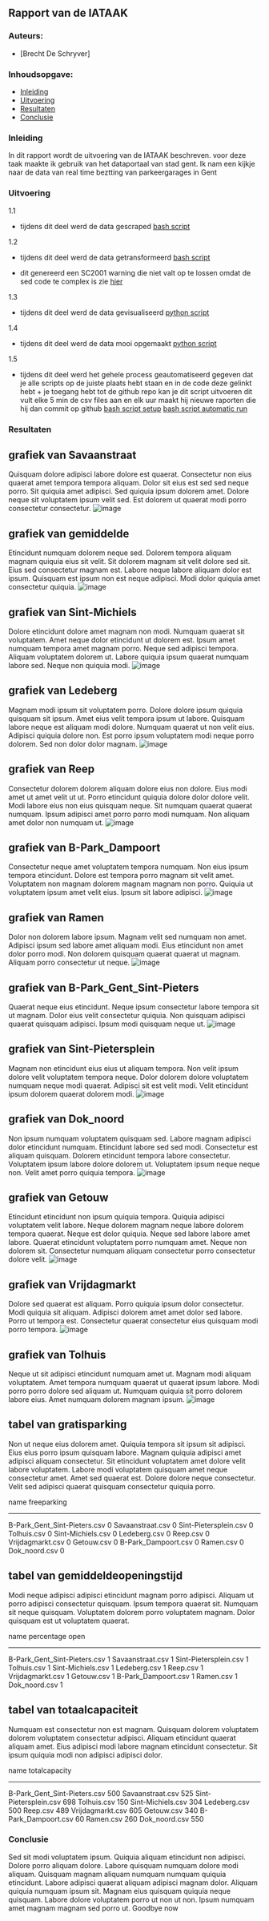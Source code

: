 ## Rapport van de IATAAK
### Auteurs:
 - [Brecht De Schryver]
### Inhoudsopgave:
 - [Inleiding](#inleiding)
 - [Uitvoering](#uitvoering)
 - [Resultaten](#resultaten)
 - [Conclusie](#conclusie)
### Inleiding
In dit rapport wordt de uitvoering van de IATAAK beschreven. voor deze taak maakte ik gebruik van het dataportaal van stad gent. Ik nam een kijkje naar de data van real time beztting van parkeergarages in Gent
### Uitvoering
1.1
 - tijdens dit deel werd de data gescraped
[bash script](https://github.com/BrechtDeSchryver/iataak/blob/main/data-workflow/scripts/webscraper.sh)

1.2
 - tijdens dit deel werd de data getransformeerd
[bash script](https://github.com/BrechtDeSchryver/iataak/blob/main/data-workflow/scripts/transform.sh)

 - dit genereerd een SC2001 warning die niet valt op te lossen omdat de sed code te complex is zie [hier](https://www.shellcheck.net/wiki/SC2001)

1.3
 - tijdens dit deel werd de data gevisualiseerd
[python script](https://github.com/BrechtDeSchryver/iataak/blob/main/data-workflow/scripts/analyse.py)

1.4
 - tijdens dit deel werd de data mooi opgemaakt
[python script](https://github.com/BrechtDeSchryver/iataak/blob/main/data-workflow/scripts/report.py)

1.5
 - tijdens dit deel werd het gehele process geautomatiseerd
gegeven dat je alle scripts op de juiste plaats hebt staan en in de code deze gelinkt hebt + je toegang hebt tot de github repo kan je dit script uitvoeren
dit vult elke 5 min de csv files aan en elk uur maakt hij nieuwe raporten die hij dan commit op github
[bash script setup](https://github.com/BrechtDeSchryver/iataak/blob/main/data-workflow/scripts/setup.sh)
[bash script automatic run](https://github.com/BrechtDeSchryver/iataak/blob/main/data-workflow/scripts/automated.sh)
### Resultaten
## grafiek van Savaanstraat
Quisquam dolore adipisci labore dolore est quaerat. Consectetur non eius quaerat amet tempora tempora aliquam. Dolor sit eius est sed sed neque porro. Sit quiquia amet adipisci. Sed quiquia ipsum dolorem amet. Dolore neque sit voluptatem ipsum velit sed. Est dolorem ut quaerat modi porro consectetur consectetur.
![image](https://github.com/BrechtDeSchryver/iataak/blob/main/data-workflow/csvimage/Savaanstraat.csv.png)
## grafiek van gemiddelde
Etincidunt numquam dolorem neque sed. Dolorem tempora aliquam magnam quiquia eius sit velit. Sit dolorem magnam sit velit dolore sed sit. Eius sed consectetur magnam est. Labore neque labore aliquam dolor est ipsum. Quisquam est ipsum non est neque adipisci. Modi dolor quiquia amet consectetur quiquia.
![image](https://github.com/BrechtDeSchryver/iataak/blob/main/data-workflow/csvimage/gemiddelde.csv.png)
## grafiek van Sint-Michiels
Dolore etincidunt dolore amet magnam non modi. Numquam quaerat sit voluptatem. Amet neque dolor etincidunt ut dolorem est. Ipsum amet numquam tempora amet magnam porro. Neque sed adipisci tempora. Aliquam voluptatem dolorem ut. Labore quiquia ipsum quaerat numquam labore sed. Neque non quiquia modi.
![image](https://github.com/BrechtDeSchryver/iataak/blob/main/data-workflow/csvimage/Sint-Michiels.csv.png)
## grafiek van Ledeberg
Magnam modi ipsum sit voluptatem porro. Dolore dolore ipsum quiquia quisquam sit ipsum. Amet eius velit tempora ipsum ut labore. Quisquam labore neque est aliquam modi dolore. Numquam quaerat ut non velit eius. Adipisci quiquia dolore non. Est porro ipsum voluptatem modi neque porro dolorem. Sed non dolor dolor magnam.
![image](https://github.com/BrechtDeSchryver/iataak/blob/main/data-workflow/csvimage/Ledeberg.csv.png)
## grafiek van Reep
Consectetur dolorem dolorem aliquam dolore eius non dolore. Eius modi amet ut amet velit ut ut. Porro etincidunt quiquia dolore dolor dolore velit. Modi labore eius non eius quisquam neque. Sit numquam quaerat quaerat numquam. Ipsum adipisci amet porro porro modi numquam. Non aliquam amet dolor non numquam ut.
![image](https://github.com/BrechtDeSchryver/iataak/blob/main/data-workflow/csvimage/Reep.csv.png)
## grafiek van B-Park_Dampoort
Consectetur neque amet voluptatem tempora numquam. Non eius ipsum tempora etincidunt. Dolore est tempora porro magnam sit velit amet. Voluptatem non magnam dolorem magnam magnam non porro. Quiquia ut voluptatem ipsum amet velit eius. Ipsum sit labore adipisci.
![image](https://github.com/BrechtDeSchryver/iataak/blob/main/data-workflow/csvimage/B-Park_Dampoort.csv.png)
## grafiek van Ramen
Dolor non dolorem labore ipsum. Magnam velit sed numquam non amet. Adipisci ipsum sed labore amet aliquam modi. Eius etincidunt non amet dolor porro modi. Non dolorem quisquam quaerat quaerat ut magnam. Aliquam porro consectetur ut neque.
![image](https://github.com/BrechtDeSchryver/iataak/blob/main/data-workflow/csvimage/Ramen.csv.png)
## grafiek van B-Park_Gent_Sint-Pieters
Quaerat neque eius etincidunt. Neque ipsum consectetur labore tempora sit ut magnam. Dolor eius velit consectetur quiquia. Non quisquam adipisci quaerat quisquam adipisci. Ipsum modi quisquam neque ut.
![image](https://github.com/BrechtDeSchryver/iataak/blob/main/data-workflow/csvimage/B-Park_Gent_Sint-Pieters.csv.png)
## grafiek van Sint-Pietersplein
Magnam non etincidunt eius eius ut aliquam tempora. Non velit ipsum dolore velit voluptatem tempora neque. Dolor dolorem dolore voluptatem numquam neque modi quaerat. Adipisci sit est velit modi. Velit etincidunt ipsum dolorem quaerat dolorem modi.
![image](https://github.com/BrechtDeSchryver/iataak/blob/main/data-workflow/csvimage/Sint-Pietersplein.csv.png)
## grafiek van Dok_noord
Non ipsum numquam voluptatem quisquam sed. Labore magnam adipisci dolor etincidunt numquam. Etincidunt labore sed sed modi. Consectetur est aliquam quisquam. Dolorem etincidunt tempora labore consectetur. Voluptatem ipsum labore dolore dolorem ut. Voluptatem ipsum neque neque non. Velit amet porro quiquia tempora.
![image](https://github.com/BrechtDeSchryver/iataak/blob/main/data-workflow/csvimage/Dok_noord.csv.png)
## grafiek van Getouw
Etincidunt etincidunt non ipsum quiquia tempora. Quiquia adipisci voluptatem velit labore. Neque dolorem magnam neque labore dolorem tempora quaerat. Neque est dolor quiquia. Neque sed labore labore amet labore. Quaerat etincidunt voluptatem porro numquam amet. Neque non dolorem sit. Consectetur numquam aliquam consectetur porro consectetur dolore velit.
![image](https://github.com/BrechtDeSchryver/iataak/blob/main/data-workflow/csvimage/Getouw.csv.png)
## grafiek van Vrijdagmarkt
Dolore sed quaerat est aliquam. Porro quiquia ipsum dolor consectetur. Modi quiquia sit aliquam. Adipisci dolorem amet amet dolor sed labore. Porro ut tempora est. Consectetur quaerat consectetur eius quisquam modi porro tempora.
![image](https://github.com/BrechtDeSchryver/iataak/blob/main/data-workflow/csvimage/Vrijdagmarkt.csv.png)
## grafiek van Tolhuis
Neque ut sit adipisci etincidunt numquam amet ut. Magnam modi aliquam voluptatem. Amet tempora numquam quaerat ut quaerat ipsum labore. Modi porro porro dolore sed aliquam ut. Numquam quiquia sit porro dolorem labore eius. Amet numquam dolorem magnam ipsum.
![image](https://github.com/BrechtDeSchryver/iataak/blob/main/data-workflow/csvimage/Tolhuis.csv.png)
## tabel van gratisparking
Non ut neque eius dolorem amet. Quiquia tempora sit ipsum sit adipisci. Eius eius porro ipsum quisquam labore. Magnam quiquia adipisci amet adipisci aliquam consectetur. Sit etincidunt voluptatem amet dolore velit labore voluptatem. Labore modi voluptatem quisquam amet neque consectetur amet. Amet sed quaerat est. Dolore dolore neque consectetur. Velit sed adipisci quaerat quisquam consectetur quiquia porro.

name                            freeparking
----------------------------  -------------
B-Park_Gent_Sint-Pieters.csv              0
Savaanstraat.csv                          0
Sint-Pietersplein.csv                     0
Tolhuis.csv                               0
Sint-Michiels.csv                         0
Ledeberg.csv                              0
Reep.csv                                  0
Vrijdagmarkt.csv                          0
Getouw.csv                                0
B-Park_Dampoort.csv                       0
Ramen.csv                                 0
Dok_noord.csv                             0
## tabel van gemiddeldeopeningstijd
Modi neque adipisci adipisci etincidunt magnam porro adipisci. Aliquam ut porro adipisci consectetur quisquam. Ipsum tempora quaerat sit. Numquam sit neque quisquam. Voluptatem dolorem porro voluptatem magnam. Dolor quisquam est ut voluptatem quaerat.

name                            percentage open
----------------------------  -----------------
B-Park_Gent_Sint-Pieters.csv                  1
Savaanstraat.csv                              1
Sint-Pietersplein.csv                         1
Tolhuis.csv                                   1
Sint-Michiels.csv                             1
Ledeberg.csv                                  1
Reep.csv                                      1
Vrijdagmarkt.csv                              1
Getouw.csv                                    1
B-Park_Dampoort.csv                           1
Ramen.csv                                     1
Dok_noord.csv                                 1
## tabel van totaalcapaciteit
Numquam est consectetur non est magnam. Quisquam dolorem voluptatem dolorem voluptatem consectetur adipisci. Aliquam etincidunt quaerat aliquam amet. Eius adipisci modi labore magnam etincidunt consectetur. Sit ipsum quiquia modi non adipisci adipisci dolor.

name                            totalcapacity
----------------------------  ---------------
B-Park_Gent_Sint-Pieters.csv              500
Savaanstraat.csv                          525
Sint-Pietersplein.csv                     698
Tolhuis.csv                               150
Sint-Michiels.csv                         304
Ledeberg.csv                              500
Reep.csv                                  489
Vrijdagmarkt.csv                          605
Getouw.csv                                340
B-Park_Dampoort.csv                        60
Ramen.csv                                 260
Dok_noord.csv                             550
### Conclusie
Sed sit modi voluptatem ipsum. Quiquia aliquam etincidunt non adipisci. Dolore porro aliquam dolore. Labore quisquam numquam dolore modi aliquam. Quisquam magnam aliquam numquam numquam quiquia etincidunt. Labore adipisci quaerat aliquam adipisci magnam dolor. Aliquam quiquia numquam ipsum sit. Magnam eius quisquam quiquia neque quisquam. Labore dolore voluptatem porro ut non ut non. Ipsum numquam amet magnam magnam sed porro ut.
Goodbye now